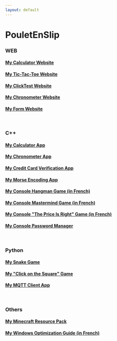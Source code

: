 ```yaml
---
layout: default
---
```

# PouletEnSlip

### WEB
#### [My Calculator Website](pages/calculator/)
#### [My Tic-Tac-Toe Website](pages/tictactoe/)
#### [My ClickTest Website](pages/clicktest/)
#### [My Chronometer Website](pages/chronometer/)
#### [My Form Website](https://github.com/PouletEnSlip/Cookies)
<br>

### C++
#### [My Calculator App](https://github.com/PouletEnSlip/Calculator)
#### [My Chronometer App](https://github.com/PouletEnSlip/Chronometer)
#### [My Credit Card Verification App](https://github.com/PouletEnSlip/CreditCardVerification)
#### [My Morse Encoding App](https://github.com/PouletEnSlip/Morse)
#### [My Console Hangman Game (in French)](https://github.com/PouletEnSlip/HangmanGame)
#### [My Console Mastermind Game (in French)](https://github.com/PouletEnSlip/Mastermind)
#### [My Console "The Price Is Right" Game (in French)](https://github.com/PouletEnSlip/ThePriceIsRight)
#### [My Console Password Manager](https://github.com/PouletEnSlip/Password)
<br>

### Python
#### [My Snake Game](https://github.com/PouletEnSlip/Snake)
#### [My "Click on the Square" Game](https://github.com/PouletEnSlip/Square)
#### [My MQTT Client App](https://github.com/PouletEnSlip/MQTT)
<br>

### Others
#### [My Minecraft Resource Pack](pages/cotcotpack/)
#### [My Windows Optimization Guide (in French)](pages/opti/)
